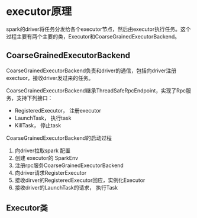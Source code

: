 # executor原理 #

spark的driver将任务分发给各个executor节点，然后由executor执行任务。这个过程主要有两个主要的类，Executor和CoarseGrainedExecutorBackend。

## CoarseGrainedExecutorBackend ##

CoarseGrainedExecutorBackend负责和driver的通信，包括向driver注册exectuor，接收driver发过来的任务。

CoarseGrainedExecutorBackend继承ThreadSafeRpcEndpoint，实现了Rpc服务，支持下列接口：

* RegisteredExecutor， 注册executor
* LaunchTask， 执行task
* KillTask， 停止task

CoarseGrainedExecutorBackend的启动过程

1. 向driver拉取spark 配置
2. 创建 executor的 SparkEnv
3. 注册rpc服务CoarseGrainedExecutorBackend
4. 向driver请求RegisterExecutor
5. 接收dirver的RegisteredExecutor回应，实例化Executor
6. 接收driver的LaunchTask的请求， 执行Task

## Executor类 ##

